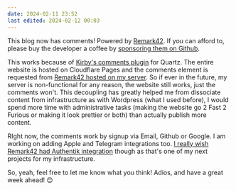 ```yaml
---
date: 2024-02-11 23:52
last edited: 2024-02-12 00:03
---
```


This blog now has comments! Powered by [Remark42](https://remark42.com). If you can afford to, please buy the developer a coffee by [sponsoring them on Github](https://github.com/sponsors/umputun).

This works because of [Kirby's comments plugin](https://discord.com/channels/927628110009098281/1150498860666466354/1199113683276673064) for Quartz. The entire website is hosted on Cloudflare Pages and the comments element is requested from [Remark42 hosted on my server](https://remark42.kayg.org). So if ever in the future, my server is non-functional for any reason, the website still works, just the comments won't. This decoupling has greatly helped me from dissociate content from infrastructure as with Wordpress (what I used before), I would spend more time with administrative tasks (making the website go 2 Fast 2 Furious or making it look prettier or both) than actually publish more content. 

RIght now, the comments work by signup via Email, Github or Google. I am working on adding Apple and Telegram integrations too. [I really wish Remark42 had Authentik integration](https://github.com/umputun/remark42/issues/1738) though as that's one of my next projects for my infrastructure. 

So, yeah, feel free to let me know what you think! Adios, and have a great week ahead! 😊